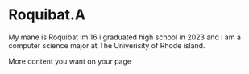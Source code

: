 # Roquibat.A

My mane is Roquibat im 16 i graduated high school in 2023 and i am a computer science major at The Univerisity of Rhode island. 


More content you want on your page



<!-- use this to make a menu when you add more pages -->
<!-- ```{toctree}
:maxdepth: 2
:hidden:

pechakucha
``` -->
